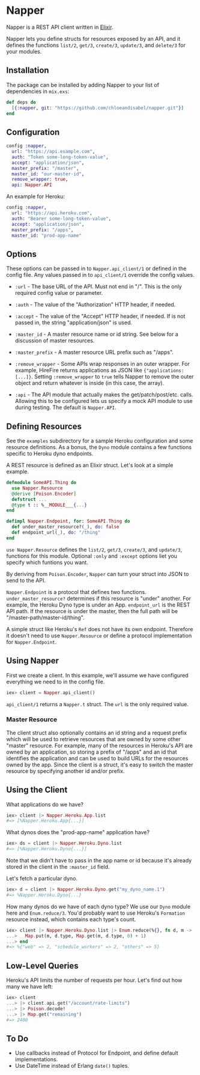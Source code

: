 # Napper

Napper is a REST API client written in [Elixir](http://elixir-lang.org/).

Napper lets you define structs for resources exposed by an API, and it
defines the functions `list/2`, `get/3`, `create/3`, `update/3`, and
`delete/3` for your modules.

## Installation

The package can be installed by adding Napper to your list of dependencies
in `mix.exs`:

```elixir
def deps do
  [{:napper, git: "https://github.com/chloeandisabel/napper.git"}]
end
```

## Configuration

```elixir
config :napper,
  url: "https://api.example.com",
  auth: "Token some-long-token-value",
  accept: "application/json",
  master_prefix: "/master",
  master_id: "our-master-id",
  remove_wrapper: true,
  api: Napper.API
```

An example for Heroku:

```elixir
config :napper,
  url: "https://api.heroku.com",
  auth: "Bearer some-long-token-value",
  accept: "application/json",
  master_prefix: "/apps",
  master_id: "prod-app-name"
```

## Options

These options can be passed in to `Napper.api_client/1` or defined in the
config file. Any values passed in to `api_client/1` override the config
values.

* `:url` - The base URL of the API. Must not end in "/". This is the only
  required config value or parameter.

* `:auth` - The value of the "Authorization" HTTP header, if needed.

* `:accept` - The value of the "Accept" HTTP header, if needed. If is
  not passed in, the string "application/json" is used.

* `:master_id` - A master resource name or id string. See below for a
  discussion of master resources.

* `:master_prefix` - A master resource URL prefix such as "/apps".

* `:remove_wrapper` - Some APIs wrap responses in an outer wrapper. For
  example, HireFire returns applications as JSON like `{"applications:
  [...]}`. Setting `:remove_wrapper` to `true` tells Napper to remove the
  outer object and return whatever is inside (in this case, the array).

* `:api` - The API module that actually makes the get/patch/post/etc. calls.
  Allowing this to be configured lets us specify a mock API module to use
  during testing. The default is `Napper.API`.

## Defining Resources

See the `examples` subdirectory for a sample Heroku configuration and some
resource definitions. As a bonus, the `Dyno` module contains a few functions
specific to Heroku dyno endpoints.

A REST resource is defined as an Elixir struct. Let's look at a simple
example.

```elixir
defmodule SomeAPI.Thing do
  use Napper.Resource
  @derive [Poison.Encoder]
  defstruct ...
  @type t :: %__MODULE___{...}
end

defimpl Napper.Endpoint, for: SomeAPI.Thing do
  def under_master_resource?(_), do: false
  def endpoint_url(_), do: "/thing"
end
```

`use Napper.Resource` defines the `list/2`, `get/3`, `create/3`, and
`update/3`, functions for this module. Optional `:only` and `:except`
options liet you specify which funtions you want.

By deriving from `Poison.Encoder`, `Napper` can turn your struct into JSON
to send to the API.

`Napper.Endpoint` is a protocol that defines two functions.
`under_master_resource?` determines if this resource is "under" another. For
example, the Heroku Dyno type is under an App. `endpoint_url` is the REST
API path. If the resource is under the master, then the full path will be
"/master-path/master-id/thing".

A simple struct like Heroku's `Ref` does not have its own endpoint.
Therefore it doesn't need to use `Napper.Resource` or define a protocol
implementation for `Napper.Endpoint`.

## Using Napper

First we create a client. In this example, we'll assume we have configured
everything we need to in the config file.

```elixir
iex> client = Napper.api_client()
```

`api_client/1` returns a `Napper.t` struct. The `url` is the only required
value.

### Master Resource

The client struct also optionally contains an id string and a request prefix
which will be used to retrieve resources that are owned by some other
"master" resource. For example, many of the resources in Heroku's API are
owned by an application, so storing a prefix of "/apps" and an id that
identifies the application and can be used to build URLs for the resources
owned by the app. Since the client is a struct, it's easy to switch the
master resource by specifying another id and/or prefix.

## Using the Client

What applications do we have?

```elixir
iex> client |> Napper.Heroku.App.list
#=> [%Napper.Heroku.App{...}]
```

What dynos does the "prod-app-name" application have?

```elixir
iex> ds = client |> Napper.Heroku.Dyno.list
#=> [%Napper.Heroku.Dyno{...}]
```

Note that we didn't have to pass in the app name or id because it's already
stored in the client in the `:master_id` field.

Let's fetch a particular dyno.

```elixir
iex> d = client |> Napper.Heroku.Dyno.get("my_dyno_name.1")
#=> %Napper.Heroku.Dyno{...}
```

How many dynos do we have of each dyno type? We use our `Dyno` module here
and `Enum.reduce/3`. You'd probably want to use Heroku's `Formation`
resource instead, which contains each type's count.

```elixir
iex> client |> Napper.Heroku.Dyno.list |> Enum.reduce(%{}, fn d, m ->
...>   Map.put(m, d.type, Map.get(m, d.type, 0) + 1)
...> end
#=> %{"web" => 2, "schedule_workers" => 2, "others" => 5}
```

## Low-Level Queries

Heroku's API limits the number of requests per hour. Let's find out how many
we have left:

```elixir
iex> client
...> |> client.api.get("/account/rate-limits")
...> |> Poison.decode!
...> |> Map.get("remaining")
#=> 2400
```

## To Do

- Use callbacks instead of Protocol for Endpoint, and define default
  implementations.
- Use DateTime instead of Erlang `date()` tuples.
